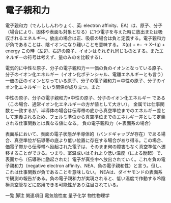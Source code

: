 # 電子親和力

電子親和力（でんししんわりょく、英: electron affinity、EA）は、原子、分子（場合により、固体や表面も対象となる）に1つ電子を与えた時に放出または吸収されるエネルギー。放出の場合は正、吸収の場合は負と定義する。電子親和力が負であることは、陰イオンになり難いことを意味する。
X(g) + e− → X−(g) + energy
この時（左辺、右辺の原子、イオンはそれぞれ同じものとする。またエネルギーの符号は考えず、量のみのを比較する）、

電気的に中性な原子、分子の電子親和力＝一価の負のイオンとなっている原子、分子のイオン化エネルギー（イオン化ポテンシャル、電離エネルギーとも言う）
一価の正のイオンとなっている原子、分子の電子親和力＝中性の原子、分子のイオン化エネルギー
という関係が成り立つ。また

中性の原子、分子の電子親和力≠中性の原子、分子のイオン化エネルギー
である（この場合、通常イオン化エネルギーの方が値として大きい）。
金属では仕事関数と一致するが、半導体の場合は伝導帯の底から真空準位までのエネルギー差として定義されるため、フェルミ準位から真空準位までのエネルギー差として定義される仕事関数とは異なる値になる。
負の電子親和力（←表面系の場合）

表面系において、表面の電子状態が半導体的（バンドギャップが存在）である場合、真空準位が伝導帯の底より低い位置に存在する場合があり得る。この場合、価電子帯から伝導帯へ励起された電子は、そのまま何の障害もなく真空準位へ遷移することができる。つまり、室温或いはそれより低い温度（による励起）で、表面から（伝導帯に励起された）電子が真空中へ放出されていく。これを負の電子親和力（negative electron affinity、NEA、負の電子親和性）と言う。但し、これは仕事関数が負であることを意味しない。
NEAは、ダイヤモンドの表面系で観測の報告がある。負の電子親和力が実現されると、低い温度で作動する冷陰極真空管などに応用できる可能性があり注目されている。

一覧
脚注
関連項目
電気陰性度
量子化学
物性物理学